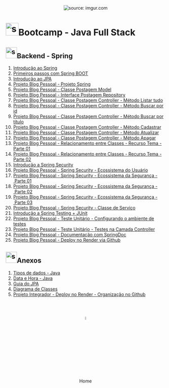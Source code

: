 <div align="center">
    <img src="https://i.imgur.com/w8tTOuT.png" title="source: imgur.com" /> 
</div>
<h1><img src="https://i.imgur.com/JSfXyzm.png" title="source: imgur.com" width="40px"/>Bootcamp - Java Full Stack </h1>

<h2><img src="https://i.imgur.com/XFnTrpX.png" title="source: imgur.com" width="35px"/>Backend - Spring</h2>

1. <a href="01.md" >Introdução ao Spring</a>
2. <a href="02.md" >Primeiros passos com Spring BOOT</a>
3. <a href="03.md" >Introdução ao JPA</a>
4. <a href="04.md" >Projeto Blog Pessoal - Projeto Spring</a>
5. <a href="05.md" >Projeto Blog Pessoal - Classe Postagem Model</a>
6. <a href="06.md" >Projeto Blog Pessoal - Interface Postagem Repository</a>
7. <a href="07.md" >Projeto Blog Pessoal - Classe Postagem Controller - Método Listar tudo</a>
8. <a href="08.md" >Projeto Blog Pessoal - Classe Postagem Controller - Método Buscar por id</a>
9. <a href="09.md" >Projeto Blog Pessoal - Classe Postagem Controller - Método Buscar por título</a>
10. <a href="10.md" >Projeto Blog Pessoal - Classe Postagem Controller - Método Cadastrar</a>
11. <a href="11.md" >Projeto Blog Pessoal - Classe Postagem Controller - Método Atualizar</a>
12. <a href="12.md" >Projeto Blog Pessoal - Classe Postagem Controller - Método Apagar</a>
13. <a href="13.md" >Projeto Blog Pessoal - Relacionamento entre Classes - Recurso Tema - Parte 01</a>
14. <a href="14.md" >Projeto Blog Pessoal - Relacionamento entre Classes - Recurso Tema - Parte 02</a>
15. <a href="15.md" >Introdução a Spring Security</a>
16. <a href="16.md" >Projeto Blog Pessoal - Spring Security - Ecossistema do Usuário</a>
17. <a href="17.md" >Projeto Blog Pessoal - Spring Security - Ecossistema da Segurança - Parte 01</a>
18. <a href="18.md" >Projeto Blog Pessoal - Spring Security - Ecossistema da Segurança - Parte 02</a>
19. <a href="19.md" >Projeto Blog Pessoal - Spring Security - Ecossistema da Segurança - Parte 03</a>
20. <a href="20.md" >Projeto Blog Pessoal - Spring Security - Classe de Serviço</a>
21. <a href="21.md" >Introdução a Spring Testing + JUnit</a>
22. <a href="22.md" >Projeto Blog Pessoal - Teste Unitário - Configurando o ambiente de testes</a>
23. <a href="23.md" >Projeto Blog Pessoal - Teste Unitário - Testes na Camada Controller</a>
24. <a href="24.md" >Projeto Blog Pessoal - Documentação com SpringDoc</a>
25. <a href="25.md" >Projeto Blog Pessoal - Deploy no Render via Github</a>

<h2><img src="https://i.imgur.com/XFnTrpX.png" title="source: imgur.com" width="35px"/>Anexos</h2>

1. <a href="java_tipos.md">Tipos de dados - Java</a>
2. <a href="local_date_time.md">Data e Hora - Java</a>
3. <a href="guia_jpa.md">Guia do JPA</a>
4. <a href="uml.md">Diagrama de Classes</a>
5. <a href="../05_fluxo_git/03_deploy_organizacao_render.md" >Projeto Integrador - Deploy no Render - Organização no Github</a>

<br /><br />
	

<div align="center"><a href="../README.md"><img src="https://i.imgur.com/kfHCxif.png" title="source: imgur.com" width="5%"/></a></div>
<div align="center">Home</div>
